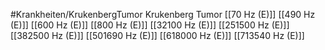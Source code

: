 #Krankheiten/KrukenbergTumor
Krukenberg Tumor
[[70 Hz (E)]]
[[490 Hz (E)]]
[[600 Hz (E)]]
[[800 Hz (E)]]
[[32100 Hz (E)]]
[[251500 Hz (E)]]
[[382500 Hz (E)]]
[[501690 Hz (E)]]
[[618000 Hz (E)]]
[[713540 Hz (E)]]